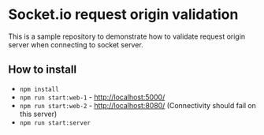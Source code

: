 # Socket.io request origin validation

This is a sample repository to demonstrate how to validate request origin server when 
connecting to socket server. 

## How to install

- `npm install`
- `npm run start:web-1` - [http://localhost:5000/](localhost:5000)
- `npm run start:web-2` - [http://localhost:8080/](localhost:8080) (Connectivity should fail on this server)
- `npm run start:server`
